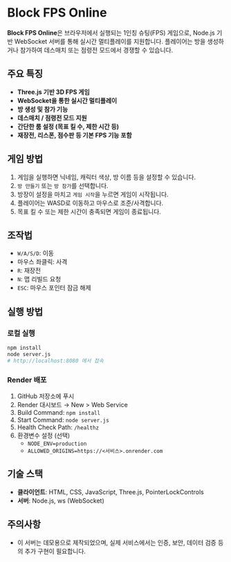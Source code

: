 # Block FPS Online

**Block FPS Online**은 브라우저에서 실행되는 1인칭 슈팅(FPS) 게임으로, Node.js 기반 WebSocket 서버를 통해 실시간 멀티플레이를 지원합니다. 플레이어는 방을 생성하거나 참가하여 데스매치 또는 점령전 모드에서 경쟁할 수 있습니다.

## 주요 특징
- **Three.js 기반 3D FPS 게임**
- **WebSocket을 통한 실시간 멀티플레이**
- **방 생성 및 참가 기능**
- **데스매치 / 점령전 모드 지원**
- **간단한 룸 설정 (목표 킬 수, 제한 시간 등)**
- **재장전, 리스폰, 점수판 등 기본 FPS 기능 포함**

## 게임 방법
1. 게임을 실행하면 닉네임, 캐릭터 색상, 방 이름 등을 설정할 수 있습니다.
2. `방 만들기` 또는 `방 참가`를 선택합니다.
3. 방장이 설정을 마치고 `게임 시작`을 누르면 게임이 시작됩니다.
4. 플레이어는 WASD로 이동하고 마우스로 조준/사격합니다.
5. 목표 킬 수 또는 제한 시간이 충족되면 게임이 종료됩니다.

## 조작법
- `W/A/S/D`: 이동
- 마우스 좌클릭: 사격
- `R`: 재장전
- `N`: 맵 리빌드 요청
- `ESC`: 마우스 포인터 잠금 해제

## 실행 방법
### 로컬 실행
```bash
npm install
node server.js
# http://localhost:8080 에서 접속
```

### Render 배포
1. GitHub 저장소에 푸시
2. Render 대시보드 → New > Web Service
3. Build Command: `npm install`
4. Start Command: `node server.js`
5. Health Check Path: `/healthz`
6. 환경변수 설정 (선택)
   - `NODE_ENV=production`
   - `ALLOWED_ORIGINS=https://<서비스>.onrender.com`

## 기술 스택
- **클라이언트**: HTML, CSS, JavaScript, Three.js, PointerLockControls
- **서버**: Node.js, ws (WebSocket)

## 주의사항
- 이 서버는 데모용으로 제작되었으며, 실제 서비스에서는 인증, 보안, 데이터 검증 등의 추가 구현이 필요합니다.

